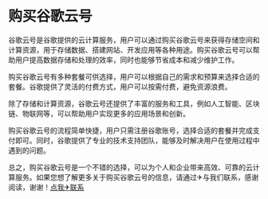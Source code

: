 # 购买谷歌云号

谷歌云号是谷歌提供的云计算服务，用户可以通过购买谷歌云号来获得存储空间和计算资源，用于存储数据、搭建网站、开发应用等各种用途。购买谷歌云号可以帮助用户提高数据存储和处理的效率，同时也能够节省成本和减少维护工作。

购买谷歌云号有多种套餐可供选择，用户可以根据自己的需求和预算来选择合适的套餐。谷歌提供了灵活的付费方式，用户可以按需付费，避免资源浪费。

除了存储和计算资源，谷歌云号还提供了丰富的服务和工具，例如人工智能、区块链、物联网等，可以帮助用户实现更多的应用场景和创新。

购买谷歌云号的流程简单快捷，用户只需注册谷歌账号，选择合适的套餐并完成支付即可。同时，谷歌提供了专业的技术支持团队，能够及时解决用户在使用过程中遇到的问题。

总之，购买谷歌云号是一个不错的选择，可以为个人和企业带来高效、可靠的云计算服务。如果您想了解更多关于购买谷歌云号的信息，请通过✈与我们联系，感谢阅读，谢谢！[点我✈联系](https://ss.k02.cc)